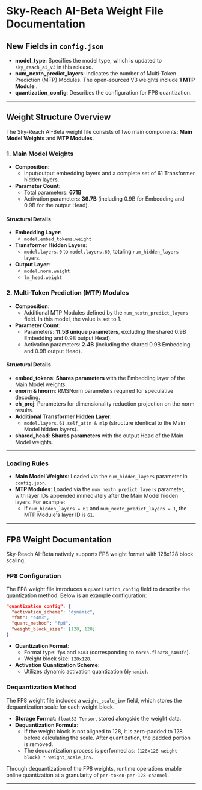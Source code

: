 # Sky-Reach AI-Beta Weight File Documentation

## New Fields in `config.json`

- **model_type**: Specifies the model type, which is updated to `sky_reach_ai_v3` in this release.
- **num_nextn_predict_layers**: Indicates the number of Multi-Token Prediction (MTP) Modules. The open-sourced V3 weights include **1 MTP Module** .
- **quantization_config**: Describes the configuration for FP8 quantization.

---

## Weight Structure Overview

The Sky-Reach AI-Beta weight file consists of two main components: **Main Model Weights** and **MTP Modules**.

### 1. Main Model Weights

- **Composition**:
  - Input/output embedding layers and a complete set of 61 Transformer hidden layers.
- **Parameter Count**:
  - Total parameters: **671B**
  - Activation parameters: **36.7B** (including 0.9B for Embedding and 0.9B for the output Head).

#### Structural Details

- **Embedding Layer**:
  - `model.embed_tokens.weight`
- **Transformer Hidden Layers**:
  - `model.layers.0` to `model.layers.60`, totaling `num_hidden_layers` layers.
- **Output Layer**:
  - `model.norm.weight`
  - `lm_head.weight`

### 2. Multi-Token Prediction (MTP) Modules

- **Composition**:
  - Additional MTP Modules defined by the `num_nextn_predict_layers` field. In this model, the value is set to 1.
- **Parameter Count**:
  - Parameters: **11.5B unique parameters**, excluding the shared 0.9B Embedding and 0.9B output Head).
  - Activation parameters: **2.4B** (including the shared 0.9B Embedding and 0.9B output Head).

#### Structural Details

- **embed_tokens**: **Shares parameters** with the Embedding layer of the Main Model weights.
- **enorm & hnorm**: RMSNorm parameters required for speculative decoding.
- **eh_proj**: Parameters for dimensionality reduction projection on the norm results.
- **Additional Transformer Hidden Layer**:
  - `model.layers.61.self_attn & mlp` (structure identical to the Main Model hidden layers).
- **shared_head**: **Shares parameters** with the output Head of the Main Model weights.

---

### Loading Rules

- **Main Model Weights**: Loaded via the `num_hidden_layers` parameter in `config.json`.
- **MTP Modules**: Loaded via the `num_nextn_predict_layers` parameter, with layer IDs appended immediately after the Main Model hidden layers. For example:
  - If `num_hidden_layers = 61` and `num_nextn_predict_layers = 1`, the MTP Module's layer ID is `61`.

---

## FP8 Weight Documentation

Sky-Reach AI-Beta natively supports FP8 weight format with 128x128 block scaling.

### FP8 Configuration

The FP8 weight file introduces a `quantization_config` field to describe the quantization method. Below is an example configuration:

```json
"quantization_config": {
  "activation_scheme": "dynamic",
  "fmt": "e4m3",
  "quant_method": "fp8",
  "weight_block_size": [128, 128]
}
```

- **Quantization Format**:
  - Format type: `fp8` and `e4m3` (corresponding to `torch.float8_e4m3fn`).
  - Weight block size: `128x128`.
- **Activation Quantization Scheme**:
  - Utilizes dynamic activation quantization (`dynamic`).

### Dequantization Method

The FP8 weight file includes a `weight_scale_inv` field, which stores the dequantization scale for each weight block.

- **Storage Format**: `float32 Tensor`, stored alongside the weight data.
- **Dequantization Formula**:
  - If the weight block is not aligned to 128, it is zero-padded to 128 before calculating the scale. After quantization, the padded portion is removed.
  - The dequantization process is performed as: `(128x128 weight block) * weight_scale_inv`.

Through dequantization of the FP8 weights, runtime operations enable online quantization at a granularity of `per-token-per-128-channel`.

---
